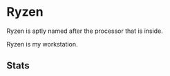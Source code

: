 # Ryzen

Ryzen is aptly named after the processor that is inside.

Ryzen is my workstation.


## Stats
